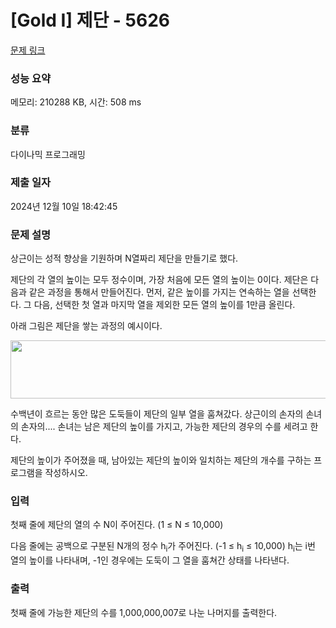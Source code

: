 # [Gold I] 제단 - 5626 

[문제 링크](https://www.acmicpc.net/problem/5626) 

### 성능 요약

메모리: 210288 KB, 시간: 508 ms

### 분류

다이나믹 프로그래밍

### 제출 일자

2024년 12월 10일 18:42:45

### 문제 설명

<p>상근이는 성적 향상을 기원하며 N열짜리 제단을 만들기로 했다.</p>

<p>제단의 각 열의 높이는 모두 정수이며, 가장 처음에 모든 열의 높이는 0이다. 제단은 다음과 같은 과정을 통해서 만들어진다. 먼저, 같은 높이를 가지는 연속하는 열을 선택한다. 그 다음, 선택한 첫 열과 마지막 열을 제외한 모든 열의 높이를 1만큼 올린다.</p>

<p>아래 그림은 제단을 쌓는 과정의 예시이다.</p>

<p style="text-align: center;"><img alt="" src="https://upload.acmicpc.net/2405b71d-f691-4c8b-8e4c-ce9dedabd85a/-/preview/" style="width: 574px; height: 93px;"></p>

<p>수백년이 흐르는 동안 많은 도둑들이 제단의 일부 열을 훔쳐갔다. 상근이의 손자의 손녀의 손자의.... 손녀는 남은 제단의 높이를 가지고, 가능한 제단의 경우의 수를 세려고 한다.</p>

<p>제단의 높이가 주어졌을 때, 남아있는 제단의 높이와 일치하는 제단의 개수를 구하는 프로그램을 작성하시오.</p>

### 입력 

 <p>첫째 줄에 제단의 열의 수 N이 주어진다. (1 ≤ N ≤ 10,000)</p>

<p>다음 줄에는 공백으로 구분된 N개의 정수 h<sub>i</sub>가 주어진다. (-1 ≤ h<sub>i</sub> ≤ 10,000) h<sub>i</sub>는 i번 열의 높이를 나타내며, -1인 경우에는 도둑이 그 열을 훔쳐간 상태를 나타낸다.</p>

### 출력 

 <p>첫째 줄에 가능한 제단의 수를 1,000,000,007로 나눈 나머지를 출력한다.</p>

